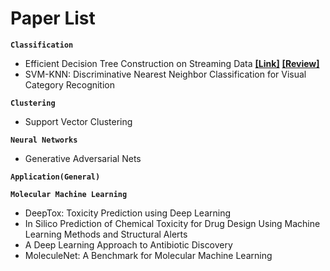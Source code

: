 # Paper List


**`Classification`**
-  Efficient Decision Tree Construction on Streaming Data __[[Link]](http://www.cs.kent.edu/~jin/Papers/sigkdd03.pdf)__ __[[Review]](https://github.com/obifarin/papers-ml/blob/master/Efficient_DecisionTree_Construction_on_Streaming_Data.md)__
-  SVM-KNN: Discriminative Nearest Neighbor Classification for Visual Category Recognition

**`Clustering`**
- Support Vector Clustering

**`Neural Networks`**
-  Generative Adversarial Nets

**`Application(General)`**


**`Molecular Machine Learning`**
- DeepTox: Toxicity Prediction using Deep Learning
- In Silico Prediction of Chemical Toxicity for Drug Design Using Machine Learning Methods and Structural Alerts
- A Deep Learning Approach to Antibiotic Discovery
- MoleculeNet: A Benchmark for Molecular Machine Learning
